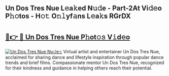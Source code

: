 ## Un Dos Tres Nue L𝚎a𝚔ed N𝚞𝚍e - Part-2At Vi𝚍𝚎o P𝚑𝚘tos - H𝚘𝚝 O𝚗𝚕yf𝚊ns L𝚎a𝚔s RGrDX

# <h2><a href="http://kf0o9eh.oniu.top/?m=Un+Dos+Tres+Nue">🔗👉 🔴 Un Dos Tres Nue P𝚑ot𝚘𝚜 V𝚒d𝚎o</a></h2>

[![Un Dos Tres Nue Nu𝚍e𝚜](https://i.imgur.com/0qMVB7G.gif)](http://kf0o9eh.oniu.top/?m=Un+Dos+Tres+Nue)
Virtual artist and entertainer Un Dos Tres Nue, acclaimed for sharing dance and lifestyle inspiration through popular dance trends and brief films. Compassionate mentor Un Dos Tres Nue, recognized for their kindness and guidance in helping others reach their potential.  
